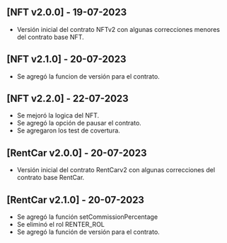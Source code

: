 ## [NFT v2.0.0] - 19-07-2023

- Versión inicial del contrato NFTv2 con algunas correcciones menores del contrato base NFT.

## [NFT v2.1.0] - 20-07-2023

- Se agregó la funcion de versión para el contrato.

## [NFT v2.2.0] - 22-07-2023

- Se mejoró la logica del NFT.
- Se agregó la opción de pausar el contrato.
- Se agregaron los test de covertura.

## [RentCar v2.0.0] - 20-07-2023

- Versión inicial del contrato RentCarv2 con algunas correcciones del contrato base RentCar.

## [RentCar v2.1.0] - 20-07-2023

- Se agregó la función setCommissionPercentage
- Se eliminó el rol RENTER_ROL
- Se agregó la función de versión para el contrato.
